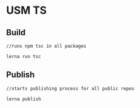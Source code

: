 # USM TS

## Build

```
//runs npm tsc in all packages

lerna run tsc
```

## Publish

```
//starts publishing process for all public repos

lerna publish
```
